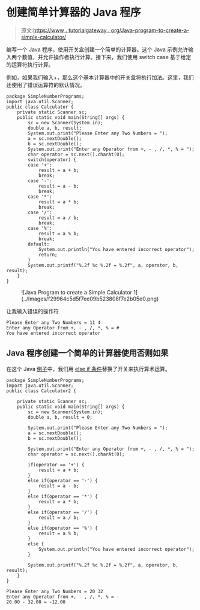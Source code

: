 # 创建简单计算器的 Java 程序

> 原文:[https://www . tutorialgateway . org/Java-program-to-create-a-simple-calculator/](https://www.tutorialgateway.org/java-program-to-create-a-simple-calculator/)

编写一个 Java 程序，使用开关盒创建一个简单的计算器。这个 Java 示例允许输入两个数值，并允许操作者执行计算。接下来，我们使用 switch case 基于给定的运算符执行计算。

例如，如果我们输入+，那么这个基本计算器中的开关盒将执行加法。这里，我们还使用了错误运算符的默认情况。

```
package SimpleNumberPrograms;
import java.util.Scanner;
public class Calculator {
	private static Scanner sc;
	public static void main(String[] args) {
		sc = new Scanner(System.in);
		double a, b, result;	
		System.out.print("Please Enter any Two Numbers = ");
		a = sc.nextDouble();
		b = sc.nextDouble();	
		System.out.print("Enter any Operator from +, - , /, *, % = ");
		char operator = sc.next().charAt(0);	
		switch(operator) {
		case '+':
			result = a + b;
			break;
		case '-':
			result = a - b;
			break;
		case '*':
			result = a * b;
			break;
		case '/':
			result = a / b;
			break;
		case '%':
			result = a % b;
			break;
		default:
			System.out.println("You have entered incorrect operator");
			return;
		}		
		System.out.printf("%.2f %c %.2f = %.2f", a, operator, b, result);
	}
}
```

<figure class="wp-block-image size-large">![Java Program to create a Simple Calculator 1](../Images/f29964c5d5f7ee09b523808f7e2b05e0.png)</figure>

让我输入错误的操作符

```
Please Enter any Two Numbers = 11 4
Enter any Operator from +, - , /, *, % = #
You have entered incorrect operator
```

## Java 程序创建一个简单的计算器使用否则如果

在这个 Java [例子](https://www.tutorialgateway.org/learn-java-programs/)中，我们用 [else if 条件](https://www.tutorialgateway.org/java-else-if-statement/)替换了开关来执行算术运算。

```
package SimpleNumberPrograms;
import java.util.Scanner;
public class Calculator2 {

	private static Scanner sc;
	public static void main(String[] args) {
		sc = new Scanner(System.in);
		double a, b, result = 0;

		System.out.print("Please Enter any Two Numbers = ");
		a = sc.nextDouble();
		b = sc.nextDouble();

		System.out.print("Enter any Operator from +, - , /, *, % = ");
		char operator = sc.next().charAt(0);

		if(operator == '+') {
			result = a + b;
		}
		else if(operator == '-') {
			result = a - b;
		}
		else if(operator == '*') {
			result = a * b;
		}
		else if(operator == '/') {
			result = a / b;
		}
		else if(operator == '%') {
			result = a % b;
		}
		else {
			System.out.println("You have entered incorrect operator");
		}

		System.out.printf("%.2f %c %.2f = %.2f", a, operator, b, result);
	}
}
```

```
Please Enter any Two Numbers = 20 32
Enter any Operator from +, - , /, *, % = -
20.00 - 32.00 = -12.00
```